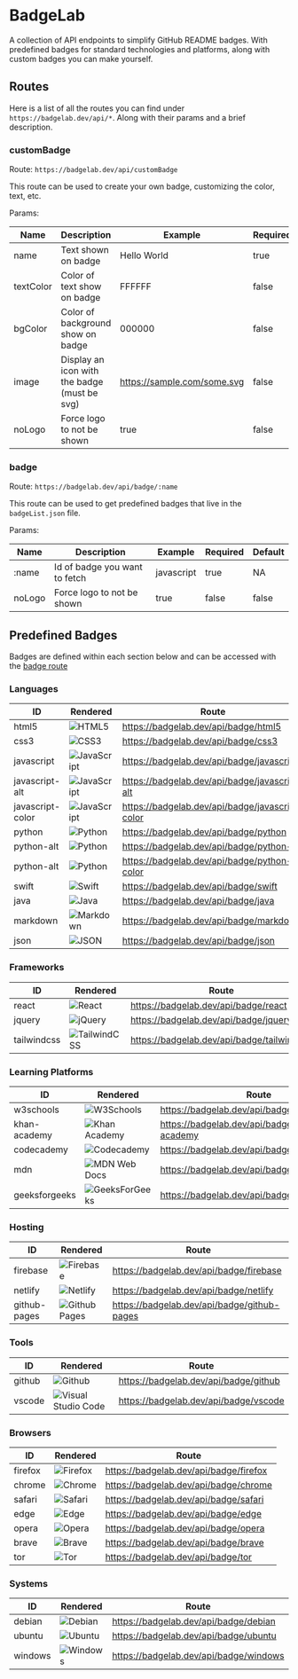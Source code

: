 # BadgeLab

A collection of API endpoints to simplify GitHub README badges. With predefined badges for standard technologies and platforms, along with custom badges you can make yourself.

## Routes

Here is a list of all the routes you can find under `https://badgelab.dev/api/*`. Along with their params and a brief description.

### customBadge

Route:
`https://badgelab.dev/api/customBadge`

This route can be used to create your own badge, customizing the color, text, etc.

Params:

| Name      | Description                                  | Example                       | Required | Default |
| --------- | -------------------------------------------- | ----------------------------- | -------- | ------- |
| name      | Text shown on badge                          | Hello World                   | true     | NA      |
| textColor | Color of text show on badge                  | FFFFFF                        | false    | white   |
| bgColor   | Color of background show on badge            | 000000                        | false    | black   |
| image     | Display an icon with the badge (must be svg) | <https://sample.com/some.svg> | false    | "null"  |
| noLogo    | Force logo to not be shown                   | true                          | false    | false   |

### badge

Route:
`https://badgelab.dev/api/badge/:name`

This route can be used to get predefined badges that live in the `badgeList.json` file.

Params:

| Name   | Description                   | Example    | Required | Default |
| ------ | ----------------------------- | ---------- | -------- | ------- |
| :name  | Id of badge you want to fetch | javascript | true     | NA      |
| noLogo | Force logo to not be shown    | true       | false    | false   |

## Predefined Badges

Badges are defined within each section below and can be accessed with the [badge route](#badge)

### Languages

| ID               | Rendered                                                       | Route                                             |
| ---------------- | -------------------------------------------------------------- | ------------------------------------------------- |
| html5            | ![HTML5](https://badgelab.dev/api/badge/html5)                 | <https://badgelab.dev/api/badge/html5>            |
| css3             | ![CSS3](https://badgelab.dev/api/badge/css3)                   | <https://badgelab.dev/api/badge/css3>             |
| javascript       | ![JavaScript](https://badgelab.dev/api/badge/javascript)       | <https://badgelab.dev/api/badge/javascript>       |
| javascript-alt   | ![JavaScript](https://badgelab.dev/api/badge/javascript-alt)   | <https://badgelab.dev/api/badge/javascript-alt>   |
| javascript-color | ![JavaScript](https://badgelab.dev/api/badge/javascript-color) | <https://badgelab.dev/api/badge/javascript-color> |
| python           | ![Python](https://badgelab.dev/api/badge/python)               | <https://badgelab.dev/api/badge/python>           |
| python-alt       | ![Python](https://badgelab.dev/api/badge/python-alt)           | <https://badgelab.dev/api/badge/python-alt>       |
| python-alt       | ![Python](https://badgelab.dev/api/badge/python-color)           | <https://badgelab.dev/api/badge/python-color>       |
| swift            | ![Swift](https://badgelab.dev/api/badge/swift)                 | <https://badgelab.dev/api/badge/swift>            |
| java             | ![Java](https://badgelab.dev/api/badge/java)                   | <https://badgelab.dev/api/badge/java>             |
| markdown         | ![Markdown](https://badgelab.dev/api/badge/markdown)           | <https://badgelab.dev/api/badge/markdown>         |
| json             | ![JSON](https://badgelab.dev/api/badge/json)                   | <https://badgelab.dev/api/badge/json>             |

### Frameworks
| ID          | Rendered                                                   | Route                                        |
| ----------- | ---------------------------------------------------------- | -------------------------------------------- |
| react       | ![React](https://badgelab.dev/api/badge/react)             | <https://badgelab.dev/api/badge/react>       |
| jquery      | ![jQuery](https://badgelab.dev/api/badge/jquery)           | <https://badgelab.dev/api/badge/jquery>      |
| tailwindcss | ![TailwindCSS](https://badgelab.dev/api/badge/tailwindcss) | <https://badgelab.dev/api/badge/tailwindcss> |

### Learning Platforms

| ID            | Rendered                                                       | Route                                          |
| ------------- | -------------------------------------------------------------- | ---------------------------------------------- |
| w3schools     | ![W3Schools](https://badgelab.dev/api/badge/w3schools)         | <https://badgelab.dev/api/badge/w3schools>     |
| khan-academy  | ![Khan Academy](https://badgelab.dev/api/badge/khan-academy)   | <https://badgelab.dev/api/badge/khan-academy>  |
| codecademy    | ![Codecademy](https://badgelab.dev/api/badge/codecademy)       | <https://badgelab.dev/api/badge/codecademy>    |
| mdn           | ![MDN Web Docs](https://badgelab.dev/api/badge/mdn)            | <https://badgelab.dev/api/badge/mdn>           |
| geeksforgeeks | ![GeeksForGeeks](https://badgelab.dev/api/badge/geeksforgeeks) | <https://badgelab.dev/api/badge/geeksforgeeks> |

### Hosting

| ID           | Rendered                                                     | Route                                         |
| ------------ | ------------------------------------------------------------ | --------------------------------------------- |
| firebase     | ![Firebase](https://badgelab.dev/api/badge/firebase)         | <https://badgelab.dev/api/badge/firebase>     |
| netlify      | ![Netlify](https://badgelab.dev/api/badge/netlify)           | <https://badgelab.dev/api/badge/netlify>      |
| github-pages | ![Github Pages](https://badgelab.dev/api/badge/github-pages) | <https://badgelab.dev/api/badge/github-pages> |

### Tools

| ID     | Rendered                                                     | Route                                   |
| ------ | ------------------------------------------------------------ | --------------------------------------- |
| github | ![Github](https://badgelab.dev/api/badge/github)             | <https://badgelab.dev/api/badge/github> |
| vscode | ![Visual Studio Code](https://badgelab.dev/api/badge/vscode) | <https://badgelab.dev/api/badge/vscode> |

### Browsers
| ID      | Rendered                                           | Route                                    |
| ------- | -------------------------------------------------- | ---------------------------------------- |
| firefox | ![Firefox](https://badgelab.dev/api/badge/firefox) | <https://badgelab.dev/api/badge/firefox> |
| chrome  | ![Chrome](https://badgelab.dev/api/badge/chrome)   | <https://badgelab.dev/api/badge/chrome>  |
| safari  | ![Safari](https://badgelab.dev/api/badge/safari)   | <https://badgelab.dev/api/badge/safari>  |
| edge    | ![Edge](https://badgelab.dev/api/badge/edge)       | <https://badgelab.dev/api/badge/edge>    |
| opera   | ![Opera](https://badgelab.dev/api/badge/opera)     | <https://badgelab.dev/api/badge/opera>   |
| brave   | ![Brave](https://badgelab.dev/api/badge/brave)     | <https://badgelab.dev/api/badge/brave>   |
| tor     | ![Tor](https://badgelab.dev/api/badge/tor)         | <https://badgelab.dev/api/badge/tor>     |


### Systems
| ID      | Rendered                                           | Route                                    |
| ------- | -------------------------------------------------- | ---------------------------------------- |
| debian  | ![Debian](https://badgelab.dev/api/badge/debian)   | <https://badgelab.dev/api/badge/debian>  |
| ubuntu  | ![Ubuntu](https://badgelab.dev/api/badge/ubuntu)   | <https://badgelab.dev/api/badge/ubuntu>  |
| windows | ![Windows](https://badgelab.dev/api/badge/windows) | <https://badgelab.dev/api/badge/windows> |

